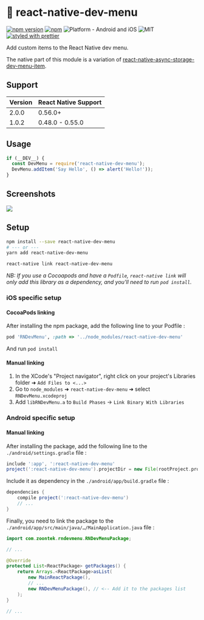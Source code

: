 # 📳 react-native-dev-menu

[![npm version](https://badge.fury.io/js/react-native-dev-menu.svg)](https://badge.fury.io/js/react-native-dev-menu)
[![npm](https://img.shields.io/npm/dt/react-native-dev-menu.svg)](https://www.npmjs.org/package/react-native-dev-menu)
![Platform - Android and iOS](https://img.shields.io/badge/platform-Android%20%7C%20iOS-yellow.svg)
![MIT](https://img.shields.io/dub/l/vibe-d.svg)
[![styled with prettier](https://img.shields.io/badge/styled_with-prettier-ff69b4.svg)](https://github.com/prettier/prettier)

Add custom items to the React Native dev menu.

The native part of this module is a variation of [react-native-async-storage-dev-menu-item](https://github.com/jsoendermann/react-native-async-storage-dev-menu-item/).

## Support

| Version | React Native Support |
| ------- | -------------------- |
| 2.0.0   | 0.56.0+              |
| 1.0.2   | 0.48.0 - 0.55.0      |

## Usage

```js
if (__DEV__) {
  const DevMenu = require('react-native-dev-menu');
  DevMenu.addItem('Say Hello', () => alert('Hello!'));
}
```

## Screenshots

![](https://github.com/zoontek/react-native-dev-menu/blob/master/docs/screenshots.png?raw=true)

## Setup

```sh
npm install --save react-native-dev-menu
# --- or ---
yarn add react-native-dev-menu
```

```sh
react-native link react-native-dev-menu
```

_NB: If you use a Cocoapods and have a `Podfile`, `react-native link` will only add this library as a dependency, and you'll need to run `pod install`._

### iOS specific setup

#### CocoaPods linking

After installing the npm package, add the following line to your Podfile :

```ruby
pod 'RNDevMenu', :path => '../node_modules/react-native-dev-menu'
```

And run `pod install`

#### Manual linking

1. In the XCode's "Project navigator", right click on your project's Libraries folder ➜ `Add Files to <...>`
2. Go to `node_modules` ➜ `react-native-dev-menu` ➜ select `RNDevMenu.xcodeproj`
3. Add `libRNDevMenu.a` to `Build Phases` -> `Link Binary With Libraries`

### Android specific setup

#### Manual linking

After installing the package, add the following line to the `./android/settings.gradle` file :

```gradle
include ':app', ':react-native-dev-menu'
project(':react-native-dev-menu').projectDir = new File(rootProject.projectDir, '../node_modules/react-native-dev-menu/android')
```

Include it as dependency in the `./android/app/build.gradle` file :

```gradle
dependencies {
    compile project(':react-native-dev-menu')
    // ...
}
```

Finally, you need to link the package to the `./android/app/src/main/java/…/MainApplication.java` file :

```java
import com.zoontek.rndevmenu.RNDevMenuPackage;

// ...

@Override
protected List<ReactPackage> getPackages() {
    return Arrays.<ReactPackage>asList(
        new MainReactPackage(),
        // ...
        new RNDevMenuPackage(), // <-- Add it to the packages list
    );
}

// ...
```
